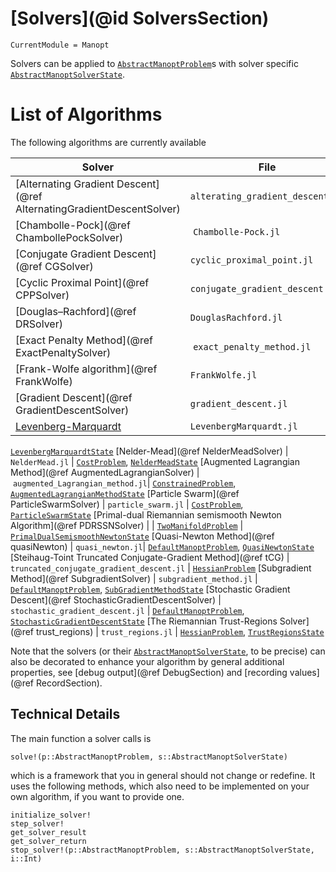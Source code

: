 
# [Solvers](@id SolversSection)

```@meta
CurrentModule = Manopt
```

Solvers can be applied to [`AbstractManoptProblem`](@ref)s with solver
specific [`AbstractManoptSolverState`](@ref).

# List of Algorithms

The following algorithms are currently available

| Solver  | File   | Problem & Option  |
----------|--------|-------------------|
[Alternating Gradient Descent](@ref AlternatingGradientDescentSolver) | `alterating_gradient_descent.jl` | [`AlternatingGradientProblem`](@ref), [`AlternatingGradientDescentState`](@ref)
[Chambolle-Pock](@ref ChambollePockSolver) | `Chambolle-Pock.jl` | [`TwoManifoldProblem`](@ref), [`ChambollePockState`](@ref)
[Conjugate Gradient Descent](@ref CGSolver) | `cyclic_proximal_point.jl` | [`ProximalProblem`](@ref), [`CyclicProximalPointState`](@ref)
[Cyclic Proximal Point](@ref CPPSolver) | `conjugate_gradient_descent.jl` | [`DefaultManoptProblem`](@ref), [`ConjugateGradientDescentState`](@ref)
[Douglas–Rachford](@ref DRSolver) | `DouglasRachford.jl` | [`ProximalProblem`](@ref), [`DouglasRachfordState`](@ref)
[Exact Penalty Method](@ref ExactPenaltySolver) | `exact_penalty_method.jl`| [`ConstrainedProblem`](@ref), [`ExactPenaltyMethodState`](@ref)
[Frank-Wolfe algorithm](@ref FrankWolfe) | `FrankWolfe.jl` |  [`DefaultManoptProblem`](@ref), [`FrankWolfeState`](@ref)
[Gradient Descent](@ref GradientDescentSolver) | `gradient_descent.jl` |  [`DefaultManoptProblem`](@ref), [`GradientDescentState`](@ref)
[Levenberg-Marquardt](@ref) | `LevenbergMarquardt.jl` | [`NonlinearLeastSquaresProblem`](@ref)
[`LevenbergMarquardtState`](@ref)
[Nelder-Mead](@ref NelderMeadSolver) | `NelderMead.jl` | [`CostProblem`](@ref), [`NelderMeadState`](@ref)
[Augmented Lagrangian Method](@ref AugmentedLagrangianSolver) | `augmented_Lagrangian_method.jl`| [`ConstrainedProblem`](@ref), [`AugmentedLagrangianMethodState`](@ref)
[Particle Swarm](@ref ParticleSwarmSolver) | `particle_swarm.jl` | [`CostProblem`](@ref), [`ParticleSwarmState`](@ref)
[Primal-dual Riemannian semismooth Newton Algorithm](@ref PDRSSNSolver) | | [`TwoManifoldProblem`](@ref) | [`PrimalDualSemismoothNewtonState`](@ref)
[Quasi-Newton Method](@ref quasiNewton) | `quasi_newton.jl`| [`DefaultManoptProblem`](@ref), [`QuasiNewtonState`](@ref)
[Steihaug-Toint Truncated Conjugate-Gradient Method](@ref tCG) | `truncated_conjugate_gradient_descent.jl` | [`HessianProblem`](@ref)
[Subgradient Method](@ref SubgradientSolver) | `subgradient_method.jl` | [`DefaultManoptProblem`](@ref), [`SubGradientMethodState`](@ref)
[Stochastic Gradient Descent](@ref StochasticGradientDescentSolver) | `stochastic_gradient_descent.jl` | [`DefaultManoptProblem`](@ref), [`StochasticGradientDescentState`](@ref)
[The Riemannian Trust-Regions Solver](@ref trust_regions) | `trust_regions.jl` | [`HessianProblem`](@ref), [`TrustRegionsState`](@ref)

Note that the solvers (or their [`AbstractManoptSolverState`](@ref), to be precise) can also be decorated to enhance your algorithm by general additional properties, see [debug output](@ref DebugSection) and [recording values](@ref RecordSection).

## Technical Details

 The main function a solver calls is

```@docs
solve!(p::AbstractManoptProblem, s::AbstractManoptSolverState)
```

which is a framework that you in general should not change or redefine.
It uses the following methods, which also need to be implemented on your own
algorithm, if you want to provide one.

```@docs
initialize_solver!
step_solver!
get_solver_result
get_solver_return
stop_solver!(p::AbstractManoptProblem, s::AbstractManoptSolverState, i::Int)
```
